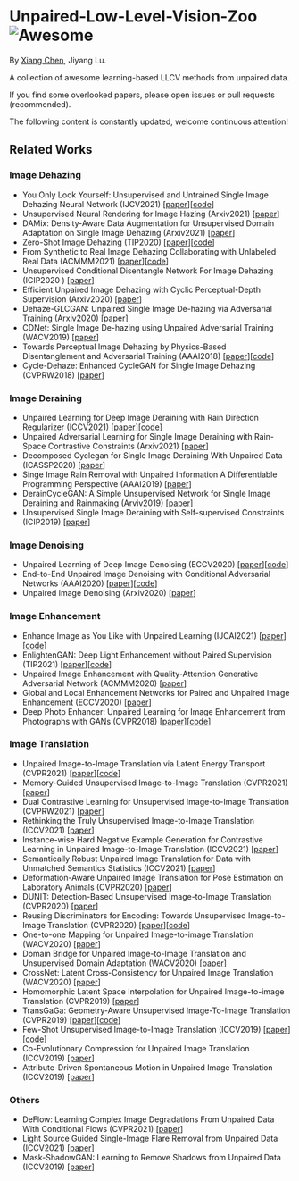 # Unpaired-Low-Level-Vision-Zoo ![Awesome](https://cdn.rawgit.com/sindresorhus/awesome/d7305f38d29fed78fa85652e3a63e154dd8e8829/media/badge.svg)

By [Xiang Chen](https://cxtalk.github.io/), Jiyang Lu.

A collection of awesome learning-based LLCV methods from unpaired data.

If you find some overlooked papers, please open issues or pull requests (recommended).

The following content is constantly updated, welcome continuous attention!

## Related Works

### Image Dehazing

- You Only Look Yourself: Unsupervised and Untrained Single Image Dehazing Neural Network (IJCV2021) [[paper](https://link.springer.com/article/10.1007/s11263-021-01431-5)][[code](http://www.pengxi.me)]
- Unsupervised Neural Rendering for Image Hazing (Arxiv2021) [[paper](https://arxiv.org/abs/2107.06681)]
- DAMix: Density-Aware Data Augmentation for Unsupervised Domain Adaptation on Single Image Dehazing (Arxiv2021) [[paper](https://arxiv.org/abs/2109.12544)]
- Zero-Shot Image Dehazing (TIP2020) [[paper](https://ieeexplore.ieee.org/abstract/document/9170880)][[code](http://www.pengxi.me)]
- From Synthetic to Real Image Dehazing Collaborating with Unlabeled Real Data (ACMMM2021) [[paper](https://dl.acm.org/doi/abs/10.1145/3474085.3475331?casa_token=afgxJ-TF8UQAAAAA:V66-4HbyXAsPjHRG_L4MT68hqsUD3TkAAORwULuzSmiVj_PCn7zY97x-CwXetc0X49uLIyaT5dq9CJI)][[code](https://github.com/liuye123321/DMT-Net)]
- Unsupervised Conditional Disentangle Network For Image Dehazing (ICIP2020 ) [[paper](https://ieeexplore.ieee.org/abstract/document/9190833)]
- Efficient Unpaired Image Dehazing with Cyclic Perceptual-Depth Supervision (Arxiv2020) [[paper](https://arxiv.org/abs/2007.05220)]
- Dehaze-GLCGAN: Unpaired Single Image De-hazing via Adversarial Training (Arxiv2020) [[paper](https://arxiv.org/abs/2008.06632)]
- CDNet: Single Image De-hazing using Unpaired Adversarial Training (WACV2019) [[paper](https://ieeexplore.ieee.org/document/8658408)]
- Towards Perceptual Image Dehazing by Physics-Based Disentanglement and Adversarial Training (AAAI2018) [[paper](https://ojs.aaai.org/index.php/AAAI/article/view/12317)][[code](https://github.com/xyang35/Disentangled-GAN)]
- Cycle-Dehaze: Enhanced CycleGAN for Single Image Dehazing (CVPRW2018) [[paper](https://ieeexplore.ieee.org/document/8575279)]

### Image Deraining
 
- Unpaired Learning for Deep Image Deraining with Rain Direction Regularizer (ICCV2021) [[paper](https://openaccess.thecvf.com/content/ICCV2021/html/Liu_Unpaired_Learning_for_Deep_Image_Deraining_With_Rain_Direction_Regularizer_ICCV_2021_paper.html)][[code](https://lewisyangliu.github.io/projects/UDRDR)] 
- Unpaired Adversarial Learning for Single Image Deraining with Rain-Space Contrastive Constraints (Arxiv2021) [[paper](https://arxiv.org/abs/2109.02973)]
- Decomposed Cyclegan for Single Image Deraining With Unpaired Data (ICASSP2020) [[paper](https://ieeexplore.ieee.org/abstract/document/9053123/)]
- Singe Image Rain Removal with Unpaired Information A Differentiable Programming Perspective (AAAI2019) [[paper](https://ojs.aaai.org/index.php/AAAI/article/view/4971)]
- DerainCycleGAN: A Simple Unsupervised Network for Single Image Deraining and Rainmaking (Arviv2019) [[paper](https://ui.adsabs.harvard.edu/abs/2019arXiv191207015W/abstract)]
- Unsupervised Single Image Deraining with Self-supervised Constraints (ICIP2019) [[paper](https://ieeexplore.ieee.org/abstract/document/8803238)]

### Image Denoising

- Unpaired Learning of Deep Image Denoising (ECCV2020) [[paper](https://link.springer.com/chapter/10.1007/978-3-030-58548-8_21)][[code](https://github.com/XHWXD/DBSN)]
- End-to-End Unpaired Image Denoising with Conditional Adversarial Networks (AAAI2020) [[paper](https://ojs.aaai.org/index.php/AAAI/article/view/5834)][[code](https://github.com/zhwhong/UIDNet)]
- Unpaired Image Denoising (Arxiv2020) [[paper](https://arxiv.org/abs/2009.11532)]

### Image Enhancement

- Enhance Image as You Like with Unpaired Learning (IJCAI2021) [[paper](https://arxiv.org/abs/2110.01161)][[code](https://github.com/sxpro/ImageEnhance_cGAN)]
- EnlightenGAN: Deep Light Enhancement without Paired Supervision (TIP2021) [[paper](https://ieeexplore.ieee.org/abstract/document/9334429/)][[code](https://github.com/VITA-Group/EnlightenGAN)]
- Unpaired Image Enhancement with Quality-Attention Generative Adversarial Network (ACMMM2020) [[paper](https://dl.acm.org/doi/abs/10.1145/3394171.3413839?casa_token=wGqsIipBJ3cAAAAA:pwAuj3_e6DkpQy-GumcsJ-wS8HB9rZPKHG7TXNYvxRvZ_Anf1HAps1yoAWXexneGgQAHUd0JF15N0RQ)]
- Global and Local Enhancement Networks for Paired and Unpaired Image Enhancement (ECCV2020) [[paper](https://link.springer.com/chapter/10.1007/978-3-030-58595-2_21)]
- Deep Photo Enhancer: Unpaired Learning for Image Enhancement from Photographs with GANs (CVPR2018) [[paper](https://openaccess.thecvf.com/content_cvpr_2018/CameraReady/1567.pdf)][[code](https://github.com/nothinglo/Deep-Photo-Enhancer)]

### Image Translation

- Unpaired Image-to-Image Translation via Latent Energy Transport (CVPR2021) [[paper](https://arxiv.org/abs/2012.00649)][[code](https://github.com/YangNaruto/latent-energy-transport)]
- Memory-Guided Unsupervised Image-to-Image Translation (CVPR2021) [[paper](https://arxiv.org/abs/2104.05170)]
- Dual Contrastive Learning for Unsupervised Image-to-Image Translation (CVPRW2021) [[paper](https://arxiv.org/abs/2104.07689)]
- Rethinking the Truly Unsupervised Image-to-Image Translation (ICCV2021) [[paper](https://arxiv.org/abs/2006.06500)]
- Instance-wise Hard Negative Example Generation for Contrastive Learning in Unpaired Image-to-Image Translation (ICCV2021) [[paper](https://arxiv.org/abs/2108.04547)]
- Semantically Robust Unpaired Image Translation for Data with Unmatched Semantics Statistics (ICCV2021) [[paper](https://arxiv.org/abs/2012.04932)]
- Deformation-Aware Unpaired Image Translation for Pose Estimation on Laboratory Animals (CVPR2020) [[paper](https://arxiv.org/abs/2001.08601)]
- DUNIT: Detection-Based Unsupervised Image-to-Image Translation (CVPR2020) [[paper](https://openaccess.thecvf.com/content_CVPR_2020/papers/Bhattacharjee_DUNIT_Detection-Based_Unsupervised_Image-to-Image_Translation_CVPR_2020_paper.pdf)]
- Reusing Discriminators for Encoding: Towards Unsupervised Image-to-Image Translation (CVPR2020) [[paper](https://arxiv.org/abs/2003.00273)][[code](https://github.com/alpc91/NICE-GAN-pytorch)]
- One-to-one Mapping for Unpaired Image-to-image Translation (WACV2020) [[paper](https://ieeexplore.ieee.org/document/9093622)]
- Domain Bridge for Unpaired Image-to-Image Translation and Unsupervised Domain Adaptation (WACV2020) [[paper](https://arxiv.org/abs/1910.10563)]
- CrossNet: Latent Cross-Consistency for Unpaired Image Translation (WACV2020) [[paper](https://arxiv.org/abs/1901.04530v2)]
- Homomorphic Latent Space Interpolation for Unpaired Image-to-image Translation (CVPR2019) [[paper](https://ieeexplore.ieee.org/document/8954444)]
- TransGaGa: Geometry-Aware Unsupervised Image-To-Image Translation (CVPR2019) [[paper](https://arxiv.org/abs/1904.09571v1)][[code](https://wywu.github.io/projects/TGaGa/TGaGa.html)]
- Few-Shot Unsupervised Image-to-Image Translation (ICCV2019) [[paper](http://ieeexplore.ieee.org/document/9010865)][[code](https://github.com/NVlabs/FUNIT)]
- Co-Evolutionary Compression for Unpaired Image Translation (ICCV2019) [[paper](https://arxiv.org/abs/1907.10804)]
- Attribute-Driven Spontaneous Motion in Unpaired Image Translation (ICCV2019) [[paper](https://arxiv.org/abs/1907.01452v2)]

### Others

- DeFlow: Learning Complex Image Degradations From Unpaired Data With Conditional Flows (CVPR2021) [[paper](https://arxiv.org/abs/2101.05796)]
- Light Source Guided Single-Image Flare Removal from Unpaired Data (ICCV2021) [[paper](https://openaccess.thecvf.com/content/ICCV2021/papers/Qiao_Light_Source_Guided_Single-Image_Flare_Removal_From_Unpaired_Data_ICCV_2021_paper.pdf)]
- Mask-ShadowGAN: Learning to Remove Shadows from Unpaired Data (ICCV2019) [[paper](https://arxiv.org/abs/1903.10683)]
